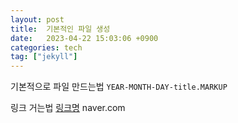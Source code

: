 ```yaml
---
layout: post
title:  기본적인 파일 생성
date:   2023-04-22 15:03:06 +0900
categories: tech
tag: ["jekyll"]
---
```



기본적으로 파일 만드는법
`YEAR-MONTH-DAY-title.MARKUP`

링크 거는법
[링크명][link_name] naver.com

[link_name]: http://naver.com/

